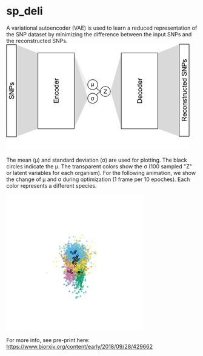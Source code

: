 # sp_deli

A variational autoencoder (VAE) is used to learn a reduced representation of the SNP dataset by minimizing the difference between the input SNPs and the reconstructed SNPs.
![Fig](fig.png)

The mean (&mu;) and standard deviation (&sigma;) are used for plotting. The black circles indicate the &mu;. The transparent colors show the &sigma; (100 sampled "Z" or latent variables for each organism). For the following animation, we show the change of &mu; and &sigma; during optimization (1 frame per 10 epoches). Each color represents a different species.

![Animation](Metano_UCE_SNPs_50percent.gif)

For more info, see pre-print here:
https://www.biorxiv.org/content/early/2018/09/28/429662
